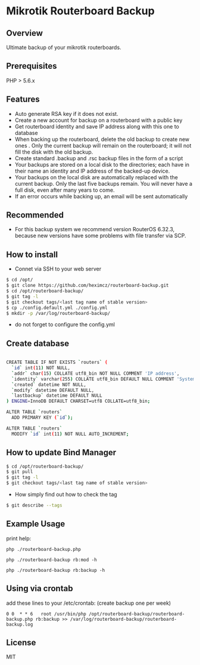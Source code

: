 # Mikrotik Routerboard Backup

## Overview

Ultimate backup of your mikrotik routerboards.

## Prerequisites

PHP > 5.6.x

## Features

* Auto generate RSA key if it does not exist.
* Create a new account for backup on a routerboard with a public key
* Get routerboard identity and save IP address along with this one to database
* When backing up the routerboard, delete the old backup  to create new ones . Only the current backup will remain on the routerboard; it will not fill the disk with the old backup.
* Create standard .backup and .rsc backup files in the form of a script
* Your backups are stored on a local disk to the directories; each have in their name an identity and IP address of the backed-up device.
* Your backups on the local disk are automatically replaced with the current backup. Only the last five backups remain. You will never have a full disk, even after many years to come.
* If an error occurs while backing up, an email will be sent automatically 

## Recommended
* For this backup system we recommend version RouterOS 6.32.3, because new versions have some problems with file transfer via SCP.

## How to install

 - Connet via SSH to your web server

```sh
$ cd /opt/
$ git clone https://github.com/heximcz/routerboard-backup.git
$ cd /opt/routerboard-backup/
$ git tag -l
$ git checkout tags/<last tag name of stable version>
$ cp ./config.default.yml ./config.yml
$ mkdir -p /var/log/routerboard-backup/
```
 -  do not forget to configure the config.yml

## Create database

```sh

CREATE TABLE IF NOT EXISTS `routers` (
  `id` int(11) NOT NULL,
  `addr` char(15) COLLATE utf8_bin NOT NULL COMMENT 'IP address',
  `identity` varchar(255) COLLATE utf8_bin DEFAULT NULL COMMENT 'System identity',
  `created` datetime NOT NULL,
  `modify` datetime DEFAULT NULL,
  `lastbackup` datetime DEFAULT NULL
) ENGINE=InnoDB DEFAULT CHARSET=utf8 COLLATE=utf8_bin;

ALTER TABLE `routers`
  ADD PRIMARY KEY (`id`);

ALTER TABLE `routers`
  MODIFY `id` int(11) NOT NULL AUTO_INCREMENT;

```

## How to update Bind Manager

```sh
$ cd /opt/routerboard-backup/
$ git pull
$ git tag -l
$ git checkout tags/<last tag name of stable version>
 ```
 - How simply find out how to check the tag

```sh
$ git describe --tags
```

## Example Usage

print help:

```php ./routerboard-backup.php```

```php ./routerboard-backup rb:mod -h```

```php ./routerboard-backup rb:backup -h```

## Using via crontab

add these lines to your /etc/crontab: (create backup one per week)

```0 0  * * 6   root /usr/bin/php /opt/routerboard-backup/routerboard-backup.php rb:backup >> /var/log/routerboard-backup/routerboard-backup.log```


License
----

MIT
